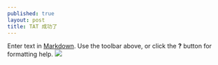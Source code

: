 ```yaml
---
published: true
layout: post
title: TAT 成功了
---
```


Enter text in [Markdown](http://daringfireball.net/projects/markdown/). Use the toolbar above, or click the **?** button for formatting help.
![](/_posts/%E7%AC%AC%E4%B8%89%E5%91%A8%E6%8E%92%E6%9C%9F.jpeg)